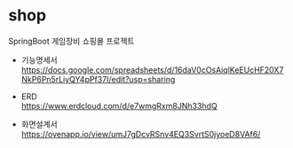 # shop
SpringBoot 게임장비 쇼핑몰 프로젝트

- 기능명세서  
https://docs.google.com/spreadsheets/d/16daV0cOsAiqlKeEUcHF20X7NkP6Pn5rLiyQY4pPf37I/edit?usp=sharing

- ERD  
https://www.erdcloud.com/d/e7wmgRxm8JNh33hdQ

- 화면설계서  
https://ovenapp.io/view/umJ7gDcvRSnv4EQ3SvrtS0jyoeD8VAf6/
